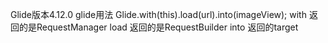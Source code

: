Glide版本4.12.0
glide用法
Glide.with(this).load(url).into(imageView);
  with 返回的是RequestManager
  load 返回的是RequestBuilder
  into 返回的target